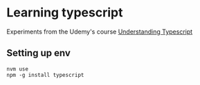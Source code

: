 # Learning typescript

Experiments from the Udemy's course [Understanding Typescript](https://www.udemy.com/course/understanding-typescript/)

## Setting up env

```
nvm use
npm -g install typescript
```
